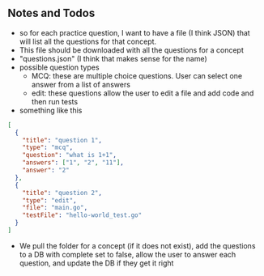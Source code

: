 ## Notes and Todos

- so for each practice question, I want to have a file (I think JSON) that will list all the questions for that concept.
- This file should be downloaded with all the questions for a concept
- "questions.json" (I think that makes sense for the name)
- possible question types
  - MCQ: these are multiple choice questions. User can select one answer from a list of answers
  - edit: these questions allow the user to edit a file and add code and then run tests
- something like this

```json
[
  {
    "title": "question 1",
    "type": "mcq",
    "question": "what is 1+1",
    "answers": ["1", "2", "11"],
    "answer": "2"
  },
  {
    "title": "question 2",
    "type": "edit",
    "file": "main.go",
    "testFile": "hello-world_test.go"
  }
]
```

- We pull the folder for a concept (if it does not exist), add the questions to a DB with complete set to false, allow the user to answer each question, and update the DB if they get it right
